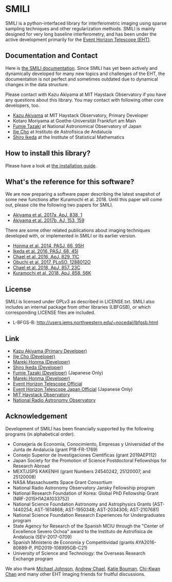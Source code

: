 # SMILI

SMILI is a python-interfaced library for interferometric imaging using sparse sampling techniques and other regularization methods. SMILI is mainly designed for very long baseline interferometry, and has been under the active development primarily for the [Event Horizon Telescope (EHT)](https://eventhorizontelescope.org).

## Documentation and Contact
Here is [the SMILI documentation](https://smili.readthedocs.io). Since SMILI has yet been actively and dynamically developed for many new topics and challenges of the EHT, the documentation is not perfect and sometimes outdated due to dynamical changes in the data structure.

Please contact with Kazu Akiyama at MIT Haystack Observatory if you have any questions about this library. You may contact with following other core developers, too.
- [Kazu Akiyama](http://kazuakiyama.github.io) at MIT Haystack Observatory, Primary Developer
- Kotaro Moriyama at Goethe-Universität Frankfurt am Main
- [Fumie Tazaki](https://ftazaki.github.io/webpage) at National Astronomical Observatory of Japan
- [Ilje Cho](https://iljecho.github.io/) at Instituto de Astrofísica de Andalucía
- [Shiro Ikeda](https://www.ism.ac.jp/~shiro) at the Institute of Statistical Mathematics

## How to install this library?
Please have a look at [the installation guide](https://smili.readthedocs.io/en/latest/install.html).

## What's the reference for this software?
We are now preparing a software paper describing the latest snapshot of some new functions after Kuramochi et al. 2018. Until this paper will come out, please cite the following two papers for SMILI.
- [Akiyama et al. 2017a, ApJ, 838, 1](https://ui.adsabs.harvard.edu/#abs/2017ApJ...838....1A)
- [Akiyama et al. 2017b, AJ, 153, 159](https://ui.adsabs.harvard.edu/#abs/2017AJ....153..159A)

There are some other related publications about imaging techniques developed with,
or implemented in SMILI or its earlier version.
- [Honma et al. 2014, PASJ, 66, 95H](https://ui.adsabs.harvard.edu/#abs/2014PASJ...66...95H)
- [Ikeda et al. 2016, PASJ, 68, 45I](https://ui.adsabs.harvard.edu/#abs/2016PASJ...68...45I)
- [Chael et al. 2016, ApJ, 829, 11C](http://adsabs.harvard.edu/abs/2016ApJ...829...11C)
- [Obuchi et al. 2017, PLoSO, 1288012O](https://ui.adsabs.harvard.edu//#abs/2017PLoSO..1288012O)
- [Chael et al. 2018, ApJ, 857, 23C](http://adsabs.harvard.edu/abs/2018ApJ...857...23C)
- [Kuramochi et al. 2018, ApJ, 858, 56K](https://ui.adsabs.harvard.edu/#abs/2018ApJ...858...56K)

## License
SMILI is licensed under GPLv3 as described in LICENSE.txt. 
SMILI also includes an internal package from other libraries (LBFGSB),
or which corresponding LICENSE files are included.

- L-BFGS-B: http://users.iems.northwestern.edu/~nocedal/lbfgsb.html

## Link
- [Kazu Akiyama (Primary Developer)](http://kazuakiyama.github.io)
- [Ilje Cho (Developer)](https://iljecho.github.io/)
- [Mareki Honma (Developer)](https://guas-astronomy.jp/eng/Supervisors/m-honma.html)
- [Shiro Ikeda (Developer)](https://www.ism.ac.jp/~shiro)
- [Fumie Tazaki (Developer)](https://ftazaki.github.io/webpage) (Japanese Only)
- [Mareki Honma (Developer)](https://guas-astronomy.jp/eng/Supervisors/m-honma.html)
- [Event Horizon Telescope Official](https://eventhorizontelescope.org)
- [Event Horizon Telescope Japan Official](https://www.miz.nao.ac.jp/eht-j) (Japanese Only)
- [MIT Haystack Observatory](https://www.haystack.mit.edu)
- [National Radio Astronomy Observatory](https://public.nrao.edu)

## Acknowledgement
Development of SMILI has been financially supported by the following programs (in alphabetical order).
- Consejería de Economía, Conocimiento, Empresas y Universidad of the Junta de Andalucía (grant P18-FR-1769)
- Consejo Superior de Investigaciones Científicas (grant 2019AEP112)
- Japan Society for the Promotion of Science Postdoctoral Fellowships for Research Abroad
- MEXT/JSPS KAKENHI (grant Numbers 24540242, 25120007, and 25120008)
- NASA Massachusetts Space Grant Consortium
- National Radio Astronomy Observatory Jansky Fellowship program
- National Research Foundation of Korea: Global PhD Fellowship Grant (NRF-2015H1A2A1033752)
- National Science Foundation Astronomy and Astrophysics Grants (AST-1440254; AST-1614868; AST-1950348; AST-2034306; AST-2107681)
- National Science Foundation Research Experiences for Undergraduates program
- State Agency for Research of the Spanish MCIU through the "Center of Excellence Severo Ochoa" award to the Instituto de Astrofísica de Andalucía (SEV-2017-0709)
- Spanish Ministerio de Economía y Competitividad (grants AYA2016-80889-P, PID2019-108995GB-C21)
- University of Science and Technology: the Overseas Research Exchange program

We also thank [Michael Johnson](http://www.scintillatingastronomy.com), [Andrew Chael](https://achael.github.io), [Katie Bouman](http://users.cms.caltech.edu/~klbouman/), [Chi-Kwan Chan](http://fermi.myds.me) and many other EHT Imaging friends for fruitful discussions.

